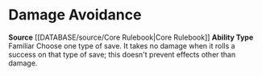 ﻿---
ability_type: Familiar
actions: null
frequency: null
id: '4'
name: Damage Avoidance
rarity: Common
requirement: null
rus_type_level: null
source: '[[DATABASE/source/Core Rulebook|Core Rulebook]]'
trait: null
type: Familiar Ability

---
# Damage Avoidance

**Source** [[DATABASE/source/Core Rulebook|Core Rulebook]] 
**Ability Type** Familiar
Choose one type of save. It takes no damage when it rolls a success on that type of save; this doesn't prevent effects other than damage.